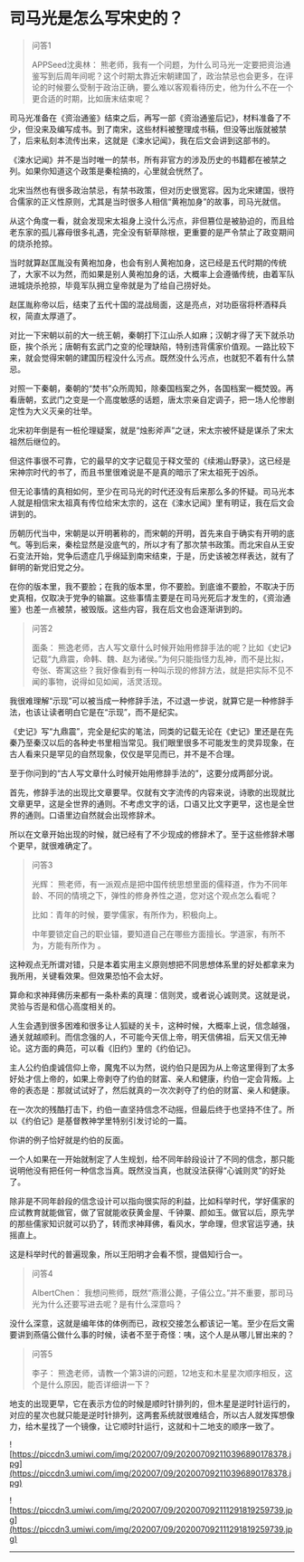 # 司马光是怎么写宋史的？

> 问答1
> 
> APPSeed沈奥林： 熊老师，我有一个问题，为什么司马光一定要把资治通鉴写到后周年间呢？这个时期太靠近宋朝建国了，政治禁忌也会更多，在评论的时候要么受制于政治正确，要么难以客观看待历史，他为什么不在一个更合适的时期，比如唐末结束呢？

司马光准备在《资治通鉴》结束之后，再写一部《资治通鉴后记》，材料准备了不少，但没来及编写成书。到了南宋，这些材料被整理成书稿，但没等出版就被禁了，后来私刻本流传出来，这就是《涑水记闻》，我在后文会讲到这部书的。

《涑水记闻》并不是当时唯一的禁书，所有非官方的涉及历史的书籍都在被禁之列。如果你知道这个政策是秦桧搞的，心里就会恍然了。

北宋当然也有很多政治禁忌，有禁书政策，但对历史很宽容。因为北宋建国，很符合儒家的正义性原则，尤其是当时很多人相信“黄袍加身”的故事，司马光就信。

从这个角度一看，就会发现宋太祖身上没什么污点，非但篡位是被胁迫的，而且给老东家的孤儿寡母很多礼遇，完全没有斩草除根，更重要的是严令禁止了政变期间的烧杀抢掠。

当时就算赵匡胤没有黄袍加身，也会有别人黄袍加身，这已经是五代时期的传统了，大家不以为然，而如果是别人黄袍加身的话，大概率上会遵循传统，由着军队进城烧杀抢掠，毕竟军队拥立皇帝就是为了给自己捞好处。

赵匡胤称帝以后，结束了五代十国的混战局面，这是亮点，对功臣宿将杯酒释兵权，简直太厚道了。

对比一下宋朝以前的大一统王朝，秦朝打下江山杀人如麻；汉朝才得了天下就杀功臣，挨个杀光；唐朝有玄武门之变的伦理缺陷，特别违背儒家价值观。一路比较下来，就会觉得宋朝的建国历程没什么污点。既然没什么污点，也就犯不着有什么禁忌。

对照一下秦朝，秦朝的“焚书”众所周知，除秦国档案之外，各国档案一概焚毁。再看唐朝，玄武门之变是一个高度敏感的话题，唐太宗亲自定调子，把一场人伦惨剧定性为大义灭亲的壮举。

北宋初年倒是有一桩伦理疑案，就是“烛影斧声”之谜，宋太宗被怀疑是谋杀了宋太祖然后继位的。

但这件事很不可靠，它的最早的文字记载见于释文莹的《续湘山野录》，这已经是宋神宗时代的书了，而且书里很难说是不是真的暗示了宋太祖死于凶杀。

但无论事情的真相如何，至少在司马光的时代还没有后来那么多的怀疑。司马光本人就是相信宋太祖真有传位给宋太宗的，这在《涑水记闻》里有明证，我在后文会讲到的。

历朝历代当中，宋朝是以开明著称的，而宋朝的开明，首先来自于确实有开明的底气。等到后来，秦桧显然是没底气的，所以才有了那次禁书政策。而北宋自从王安石变法开始，党争后遗症几乎绵延到南宋结束，于是，历史该被怎样表达，就有了鲜明的新党旧党之分。

在你的版本里，我不要脸；在我的版本里，你不要脸。到底谁不要脸，不取决于历史真相，仅取决于党争的输赢。这些事情主要是在司马光死后才发生的，《资治通鉴》也差一点被禁，被毁版。这些内容，我在后文也会逐渐讲到的。

> 问答2
> 
> 面条： 熊逸老师，古人写文章什么时候开始用修辞手法的呢？比如《史记》记载“九鼎震，命韩、魏、赵为诸侯。”为何只能指怪力乱神，而不是比拟，夸张、寄寓这些？我好像看到有一种叫示现的修辞方法，就是把实际不见不闻的事物，说得如见如闻，活灵活现。

我很难理解“示现”可以被当成一种修辞手法，不过退一步说，就算它是一种修辞手法，也该让读者明白它是在“示现”，而不是纪实。

《史记》写“九鼎震”，完全是纪实的笔法，同类的记载无论在《史记》里还是在先秦乃至秦汉以后的各种史书里相当常见。我们眼里很多不可能发生的灵异现象，在古人看来只是罕见的自然现象，仅仅是罕见而已，并不是不合理。

至于你问到的“古人写文章什么时候开始用修辞手法的”，这要分成两部分说。

首先，修辞手法的出现比文章要早。仅就有文字流传的内容来说，诗歌的出现就比文章更早，这是全世界的通则。不考虑文字的话，口语又比文字更早，这也是全世界的通则。口语里边自然就会出现修辞术。

所以在文章开始出现的时候，就已经有了不少现成的修辞术了。至于这些修辞术哪个更早，就很难确定了。

> 问答3
> 
> 光辉： 熊老师，有一派观点是把中国传统思想里面的儒释道，作为不同年龄、不同的情境之下，弹性的修身养性之道，您对这个观点怎么看呢？
> 
> 比如：青年的时候，要学儒家，有所作为，积极向上。 
> 
> 中年要锁定自己的职业锚，要知道自己在哪些方面擅长。学道家，有所不为，方能有所作为 。

这种观点无所谓对错，只是本着实用主义原则想把不同思想体系里的好处都拿来为我所用，关键看效果。但效果恐怕不会太好。

算命和求神拜佛历来都有一条朴素的真理：信则灵，或者说心诚则灵。这就是说，灵验与否是和信心高度相关的。

人生会遇到很多困难和很多让人狐疑的关卡，这种时候，大概率上说，信念越强，通关就越顺利。而信念强的人，不可能今天信上帝，明天信佛祖，后天又信无神论。这方面的典范，可以看《旧约》里的《约伯记》。

主人公约伯虔诚信仰上帝，魔鬼不以为然，说约伯只是因为从上帝这里得到了太多好处才信上帝的，如果上帝剥夺了约伯的财富、亲人和健康，约伯一定会背叛。上帝的表态是：那就试试好了，然后就真的一次次剥夺了约伯的财富、亲人和健康。

在一次次的残酷打击下，约伯一直坚持信念不动摇，但最后终于也坚持不住了。所以《约伯记》是基督教神学里特别引发讨论的一篇。

你讲的例子恰好就是约伯的反面。

一个人如果在一开始就制定了人生规划，给不同年龄段设计了不同的信念，那只能说明他没有把任何一种信念当真。既然没当真，也就没法获得“心诚则灵”的好处了。

除非是不同年龄段的信念设计可以指向很实际的利益，比如科举时代，学好儒家的应试教育就能做官，做了官就能收获黄金屋、千钟粟、颜如玉。做官以后，原先学的那些儒家知识就可以扔了，转而求神拜佛，看风水，学命理，但求官运亨通，扶摇直上。

这是科举时代的普遍现象，所以王阳明才会看不惯，提倡知行合一。

> 问答4
> 
> AlbertChen： 我想问熊师，既然“燕湣公薨，子僖公立。”并不重要，那司马光为什么还要写进去呢？是有什么深意吗？

没什么深意，这就是编年体的体例而已，政权交接怎么都该记一笔。至少在后文需要讲到燕僖公做什么事的时候，读者不至于奇怪：咦，这个人是从哪儿冒出来的？

> 问答5
> 
> 李子： 熊逸老师，请教一个第3讲的问题，12地支和木星星次顺序相反，这个是什么原因，能否详细讲一下？

地支的出现更早，它在表示方位的时候是顺时针排列的，但木星是逆时针运行的，对应的星次也就只能是逆时针排列，这两套系统就很难结合，所以古人就发挥想像力，给木星找了一个镜像，让它顺时针运行，这就和十二地支的顺序一致了。

![https://piccdn3.umiwi.com/img/202007/09/202007092110396890178378.jpg](https://piccdn3.umiwi.com/img/202007/09/202007092110396890178378.jpg)

![https://piccdn3.umiwi.com/img/202007/09/202007092111291819259739.jpg](https://piccdn3.umiwi.com/img/202007/09/202007092111291819259739.jpg)

---
